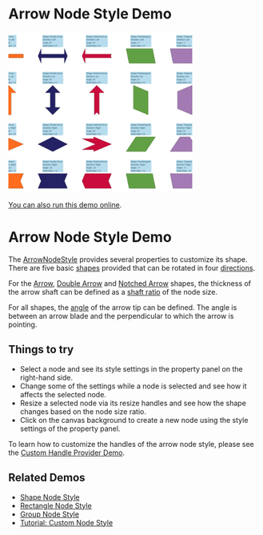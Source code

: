 # Arrow Node Style Demo

<img src="../../resources/image/arrow-node-style.png" alt="demo-thumbnail" height="320"/>

[You can also run this demo online](https://live.yworks.com/demos/style/arrow-node-style/index.html).

# Arrow Node Style Demo

The [ArrowNodeStyle](https://docs.yworks.com/yfileshtml/#/api/ArrowNodeStyle) provides several properties to customize its shape. There are five basic [shapes](https://docs.yworks.com/yfileshtml/#/api/ArrowNodeStyle#shape) provided that can be rotated in four [directions](https://docs.yworks.com/yfileshtml/#/api/ArrowNodeStyle#direction).

For the [Arrow](https://docs.yworks.com/yfileshtml/#/api/ArrowStyleShape#ARROW), [Double Arrow](https://docs.yworks.com/yfileshtml/#/api/ArrowStyleShape#DOUBLE_ARROW) and [Notched Arrow](https://docs.yworks.com/yfileshtml/#/api/ArrowStyleShape#NOTCHED_ARROW) shapes, the thickness of the arrow shaft can be defined as a [shaft ratio](https://docs.yworks.com/yfileshtml/#/api/ArrowNodeStyle#shaftRatio) of the node size.

For all shapes, the [angle](https://docs.yworks.com/yfileshtml/#/api/ArrowNodeStyle#angle) of the arrow tip can be defined. The angle is between an arrow blade and the perpendicular to which the arrow is pointing.

## Things to try

- Select a node and see its style settings in the property panel on the right-hand side.
- Change some of the settings while a node is selected and see how it affects the selected node.
- Resize a selected node via its resize handles and see how the shape changes based on the node size ratio.
- Click on the canvas background to create a new node using the style settings of the property panel.

To learn how to customize the handles of the arrow node style, please see the [Custom Handle Provider Demo](../../input/custom-handle-provider/index.html).

## Related Demos

- [Shape Node Style](../shape-node-style/index.html)
- [Rectangle Node Style](../rectangle-node-style/index.html)
- [Group Node Style](../group-node-style/index.html)
- [Tutorial: Custom Node Style](../../02-tutorial-custom-styles/01-custom-node-style/index.html)
